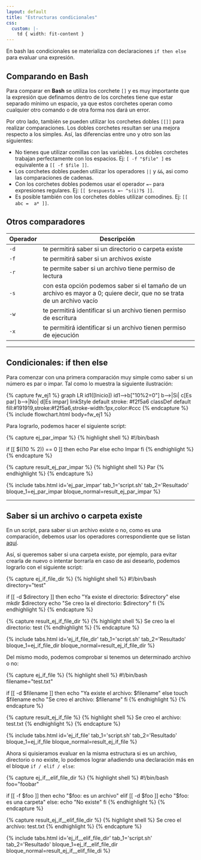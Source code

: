```yaml
---
layout: default
title: "Estructuras condicionales"
css:
  custom: |-
    td { width: fit-content }
---
```



En bash las condicionales se materializa con declaraciones `if then else` para evaluar una expresión.

## Comparando en Bash

Para comparar en **Bash** se utiliza los corchete `[]` y es muy importante que la expresión que definamos dentro de los corchetes tiene que estar separado mínimo un espacio, ya que estos corchetes operan como cualquier otro comando o de otra forma nos dará un error.

Por otro lado, también se pueden utilizar los corchetes dobles `[[]]` para realizar comparaciones. Los dobles corchetes resultan ser una mejora respecto a los simples. Así, las diferencias entre uno y otro son las siguientes:

- No tienes que utilizar comillas con las variables. Los dobles corchetes trabajan perfectamente con los espacios. Ej: `[ -f "$file" ]` es equivalente a `[[ -f $file ]]`.
- Los corchetes dobles pueden utilizar los operadores `||` y `&&`, asi como las comparaciones de cadenas.
- Con los corchetes dobles podemos usar el operador `=~` para expresiones regulares. Ej: `[[ $respuesta =~ ^s(i)?$ ]]`.
- Es posible también con los corchetes dobles utilizar comodines. Ej: `[[ abc =  a* ]]`.


<a name="otros-comparadores"></a>
## Otros comparadores

|Operador|Descripción|
|--------|-----------|
|`-d`|te permitirá saber si un directorio o carpeta existe|
|`-f`|te permitirá saber si un archivos existe|
|`-r`|te permite saber si un archivo tiene permiso de lectura|
|`-s`|con esta opción podemos saber si el tamaño de un archivo es mayor a 0; quiere decir, que no se trata de un archivo vacío|
|`-w`|te permitirá identificar si un archivo tienen permiso de escritura|
|`-x`|te permitirá identificar si un archivo tienen permiso de ejecución|

---

## Condicionales: if then else

Para comenzar con una primera comparación muy simple como saber si un número es par o impar. Tal como lo muestra la siguiente ilustración:

{% capture fw_ej1 %}
graph LR
  id1([Inicio])
  id1-->b["10%2=0"]
  b-->|Si| c[Es par]
  b-->|No| d[Es impar]
  linkStyle default stroke: #f2f5a6
  classDef default fill:#191919,stroke:#f2f5a6,stroke-width:1px,color:#ccc
{% endcapture %}
{% include flowchart.html
	body=fw_ej1
 %}

Para lograrlo, podemos hacer el siguiente script:

{% capture ej_par_impar %}
{% highlight shell %}
#!/bin/bash

if [[ $((10 % 2)) == 0 ]]
then
    echo Par
else
    echo Impar
fi
{% endhighlight %}
<enidev-button 
	data-btn='compiler' 
	data-lang='bash'
	data-ext='sh'>
</enidev-button>
{% endcapture %}

{% capture result_ej_par_impar %}
{% highlight shell %}
Par
{% endhighlight %}
{% endcapture %}

{% include tabs.html
	id='ej_par_impar'
	tab_1='script.sh'
	tab_2='Resultado'
	bloque_1=ej_par_impar
	bloque_normal=result_ej_par_impar
%}

---

## Saber si un archivo o carpeta existe

En un script, para saber si un archivo existe o no, como es una comparación, debemos usar los operadores correspondiente que se listan [aquí](#otros-comparadores).

Así, si queremos saber si una carpeta existe, por ejemplo, para evitar crearla de nuevo o intentar borrarla en caso de asi desearlo, podemos lograrlo con el siguiente script:

{% capture ej_if_file_dir %}
{% highlight shell %}
#!/bin/bash
directory="test"

if [[ -d $directory ]]
then
	echo "Ya existe el directorio: $directory"
else
	mkdir $directory
	echo "Se creo la el directorio: $directory"
fi
{% endhighlight %}
<enidev-button 
	data-btn='compiler' 
	data-lang='bash'
	data-ext='sh'>
</enidev-button>
{% endcapture %}

{% capture result_ej_if_file_dir %}
{% highlight shell %}
Se creo la el directorio: test
{% endhighlight %}
{% endcapture %}

{% include tabs.html
	id='ej_if_file_dir'
	tab_1='script.sh'
	tab_2='Resultado'
	bloque_1=ej_if_file_dir
	bloque_normal=result_ej_if_file_dir
%}

Del mismo modo, podemos comprobar si tenemos un determinado archivo o no:

{% capture ej_if_file %}
{% highlight shell %}
#!/bin/bash
filename="test.txt"

if [[ -d $filename ]]
then
	echo "Ya existe el archivo: $filename"
else
	touch $filename
	echo "Se creo el archivo: $filename"
fi
{% endhighlight %}
<enidev-button 
	data-btn='compiler' 
	data-lang='bash'
	data-ext='sh'>
</enidev-button>
{% endcapture %}

{% capture result_ej_if_file %}
{% highlight shell %}
Se creo el archivo: test.txt
{% endhighlight %}
{% endcapture %}

{% include tabs.html
	id='ej_if_file'
	tab_1='script.sh'
	tab_2='Resultado'
	bloque_1=ej_if_file
	bloque_normal=result_ej_if_file
%}

Ahora si quisieramos evaluar en la misma estructura si es un archivo, directorio o no existe, lo podemos lograr añadiendo una declaración más en el bloque `if / elif / else`:

{% capture ej_if__elif_file_dir %}
{% highlight shell %}
#!/bin/bash
foo="foobar"

if [[ -f $foo ]]
then
	echo "$foo: es un archivo"
elif [[ -d $foo ]]
	echo "$foo: es una carpeta"
else:
	echo "No existe"
fi
{% endhighlight %}
<enidev-button 
	data-btn='compiler' 
	data-lang='bash'
	data-ext='sh'>
</enidev-button>
{% endcapture %}

{% capture result_ej_if__elif_file_dir %}
{% highlight shell %}
Se creo el archivo: test.txt
{% endhighlight %}
{% endcapture %}

{% include tabs.html
	id='ej_if__elif_file_dir'
	tab_1='script.sh'
	tab_2='Resultado'
	bloque_1=ej_if__elif_file_dir
	bloque_normal=result_ej_if__elif_file_di
%}
